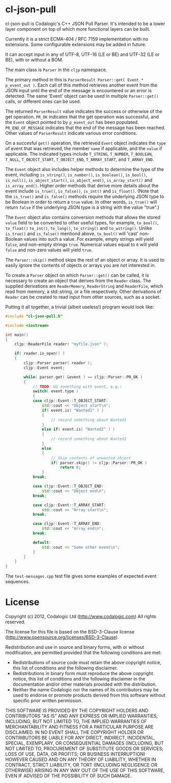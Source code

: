 cl-json-pull
============

cl-json-pull is Codalogic's C++ JSON Pull Parser.
It's intended to be a lower layer component on top of which more functional
layers can be built.

Currently it is a strict ECMA-404 / RFC 7159 implementation with no extensions.
Some configurable extensions may be added in future.

It can accept input in any of UTF-8, UTF-16 (LE or BE) and UTF-32 (LE or BE),
with or without a BOM.

The main class is `Parser` in the `cljp` namespace.

The primary method in this is
`ParserResult Parser::get( Event * p_event_out )`.  Each call of this method
retrieves another event from the JSON input until the end of the message
is encountered or an error is detected.  The same 'Event' object can be
used in multiple `Parser::get()` calls, or different ones can be used.

The returned `ParserResult` value indicates the success or otherwise of the
get operation.  `PR_OK` indicates that the get operation was successful, and
the `Event` object pointed to by `p_event_out` has been populated.
`PR_END_OF_MESSAGE` indicates that the end of the message has been reached.
Other values of `ParserResult` indicate various error conditions.

On a succesful `get()` operation, the retrieved `Event` object indicates the
`type` of event that was retrieved, the member `name` if applicable, and the
`value` if applicable.  The indicated types include `T_STRING`, `T_NUMBER`,
`T_BOOLEAN`, `T_NULL`, `T_OBJECT_START`, `T_OBJECT_END`, `T_ARRAY_START`,
and `T_ARRAY_END`.

The `Event` object also includes helper methods to determine the type of the
event, including `is_string()`, `is_number()`, `is_boolean()`, `is_bool()`,
`is_null()`, `is_object_start()`, `is_object_end()`, `is_array_start()` and
`is_array_end()`.  Higher order methods that derive more details about the event
include `is_true()`, `is_false()`, `is_int()` and `is_float()`.  (Note that the
`is_true()` and `is_false()` methods require the underlying JSON type to be
Boolean in order to return a `true` value.  In other words, `is_true()` will
return `false` if the underlying JSON type is a string with the value "true".)

The `Event` object also contains conversion methods that allows the stored `value`
field to be converted to other useful types, for example, `to_bool()`, `to_float()`
`to_int()`, `to_long()`, `to_string()` and `to_wstring()`.  Unlike `is_true()` and
`is_false()` mentiond above, `to_bool()` will 'cast' non-Boolean values into
such a value.  For example, empty strings will yield `false`, and non-empty strings
`true`.  Numerical values equal to `0` will yield `false` and non-zero values
will yield `true`.

The `Parser::skip()` method skips the rest of an object or array.  It is used to
easily ignore the contents of objects or arrays you are not interested in.


To create a `Parser` object on which `Parser::get()` can be called, it is necessary
to create an object that derives from the `Reader` class.  The supplied derivations
are `ReaderMemory`, `ReaderString` and `ReaderFile`, which read from memory, a
std::string, or a file respectively.  Other derivations of `Reader` can be created
to read input from other sources, such as a socket.

Putting it all together, a trivial (albeit useless!) program would look like:

```cpp
#include "cl-json-pull.h"

#include <iostream>

int main()
{
    cljp::ReaderFile reader( "myfile.json" );

    if( reader.is_open() )
    {
        cljp::Parser parser( reader );
        cljp::Event event;

        while( parser.get( &event ) == cljp::Parser::PR_OK )
        {
            // TODO: Do something with event, e.g.:
            switch( event.type )
            {
            case cljp::Event::T_OBJECT_START:
                std::cout << "Object start\n";
                if( event.is( "Wanted1" ) )
                {
                    // record something about Wanted1
                }
                else if( event.is( "Wanted2" ) )
                {
                    // record something about Wanted2
                }
                else
                {
                    // Skip contents of unwanted object
                    if( parser.skip() != cljp::Parser::PR_OK )
                        return 0;
                }
            break;

            case cljp::Event::T_OBJECT_END:
                std::cout << "Object end\n";
            break;

            case cljp::Event::T_ARRAY_START:
                std::cout << "Array start\n";
            break;

            case cljp::Event::T_ARRAY_END:
                std::cout << "Array end\n";
            break;

            default:
                std::cout << "Some other event\n";
            }
        }
    }
}
```

The `test-messages.cpp` test file gives some examples of expected event sequences.

License
=======

Copyright (c) 2012, Codalogic Ltd (http://www.codalogic.com)
All rights reserved.

The license for this file is based on the BSD-3-Clause license
(http://www.opensource.org/licenses/BSD-3-Clause).

Redistribution and use in source and binary forms, with or without
modification, are permitted provided that the following conditions
are met:

- Redistributions of source code must retain the above copyright notice,
  this list of conditions and the following disclaimer.
- Redistributions in binary form must reproduce the above copyright notice,
  this list of conditions and the following disclaimer in the documentation
  and/or other materials provided with the distribution.
- Neither the name Codalogic nor the names of its contributors may be used
  to endorse or promote products derived from this software without
  specific prior written permission.

THIS SOFTWARE IS PROVIDED BY THE COPYRIGHT HOLDERS AND CONTRIBUTORS "AS IS"
AND ANY EXPRESS OR IMPLIED WARRANTIES, INCLUDING, BUT NOT LIMITED TO, THE
IMPLIED WARRANTIES OF MERCHANTABILITY AND FITNESS FOR A PARTICULAR PURPOSE
ARE DISCLAIMED. IN NO EVENT SHALL THE COPYRIGHT HOLDER OR CONTRIBUTORS BE
LIABLE FOR ANY DIRECT, INDIRECT, INCIDENTAL, SPECIAL, EXEMPLARY, OR
CONSEQUENTIAL DAMAGES (INCLUDING, BUT NOT LIMITED TO, PROCUREMENT OF
SUBSTITUTE GOODS OR SERVICES; LOSS OF USE, DATA, OR PROFITS; OR BUSINESS
INTERRUPTION) HOWEVER CAUSED AND ON ANY THEORY OF LIABILITY, WHETHER IN
CONTRACT, STRICT LIABILITY, OR TORT (INCLUDING NEGLIGENCE OR OTHERWISE)
ARISING IN ANY WAY OUT OF THE USE OF THIS SOFTWARE, EVEN IF ADVISED OF THE
POSSIBILITY OF SUCH DAMAGE.
